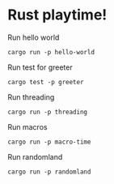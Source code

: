 # Rust playtime!

Run hello world
```
cargo run -p hello-world
```

Run test for greeter
```
cargo test -p greeter
```

Run threading
```
cargo run -p threading
```

Run macros
```
cargo run -p macro-time
```

Run randomland
```
cargo run -p randomland
```